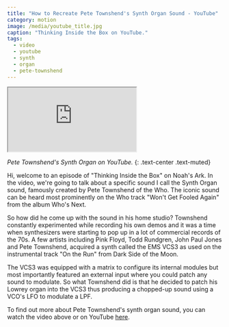 ```yaml
---
title: "How to Recreate Pete Townshend's Synth Organ Sound - YouTube"
category: motion
image: /media/youtube_title.jpg
caption: "Thinking Inside the Box on YouTube."
tags:
  - video
  - youtube
  - synth
  - organ
  - pete-townshend
---
```


<div class="embed-responsive embed-responsive-16by9">
	<iframe class="embed-responsive-item" src="https://www.youtube.com/embed/N1GfsemZ7JI"></iframe>
</div>

_Pete Townshend's Synth Organ on YouTube._
{: .text-center .text-muted}

Hi, welcome to an episode of "Thinking Inside the Box" on Noah's Ark. In the video, we're going to talk about a specific sound I call the Synth Organ sound, famously created by Pete Townshend of the Who. The iconic sound can be heard most prominently on the Who track "Won't Get Fooled Again" from the album Who's Next.

So how did he come up with the sound in his home studio? Townshend constantly experimented while recording his own demos and it was a time when synthesizers were starting to pop up in a lot of commercial records of the 70s. A few artists including Pink Floyd, Todd Rundgren, John Paul Jones and Pete Townshend, acquired a synth called the EMS VCS3 as used on the instrumental track "On the Run" from Dark Side of the Moon.

The VCS3 was equipped with a matrix to configure its internal modules but most importantly featured an external input where you could patch any sound to modulate. So what Townshend did is that he decided to patch his Lowrey organ into the VCS3 thus producing a chopped-up sound using a VCO's LFO to modulate a LPF.

To find out more about Pete Townshend's synth organ sound, you can watch the video above or on YouTube [here](https://youtu.be/N1GfsemZ7JI).
